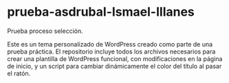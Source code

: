 # prueba-asdrubal-Ismael-Illanes
Prueba proceso selección.

Este es un tema personalizado de WordPress creado como parte de una prueba práctica. El repositorio incluye todos los archivos necesarios para crear una plantilla de WordPress funcional, con modificaciones en la página de inicio, y un script para cambiar dinámicamente el color del título al pasar el ratón.
